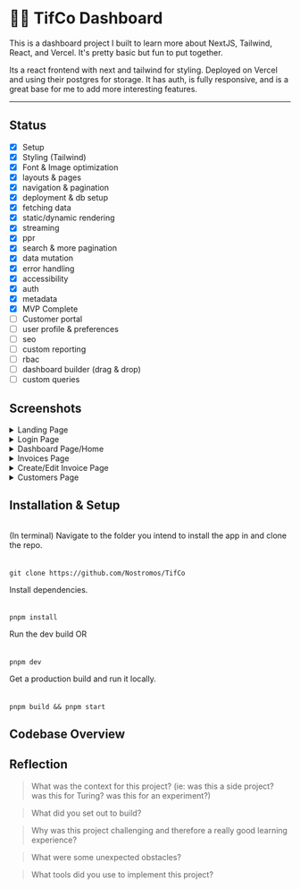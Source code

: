 # 🧞‍♀️ TifCo Dashboard

This is a dashboard project I built to learn more about NextJS, Tailwind, React, and Vercel. It's pretty basic but fun to put together.

Its a react frontend with next and tailwind for styling. Deployed on Vercel and using their postgres for storage. It has auth, is fully responsive, and is a great base for me to add more interesting features.

---

## Status

- [x] Setup
- [x] Styling (Tailwind)
- [x] Font & Image optimization
- [x] layouts & pages
- [x] navigation & pagination
- [x] deployment & db setup
- [x] fetching data
- [x] static/dynamic rendering
- [x] streaming
- [x] ppr
- [x] search & more pagination
- [x] data mutation
- [x] error handling
- [x] accessibility
- [x] auth
- [x] metadata
- [x] MVP Complete
- [ ] Customer portal
- [ ] user profile & preferences
- [ ] seo
- [ ] custom reporting
- [ ] rbac
- [ ] dashboard builder (drag & drop)
- [ ] custom queries

## Screenshots

<details>
<summary>Landing Page</summary>

![Screenshot of the landing page showing a header, text describing the dashboard, and a picture of Tif.](/readme/6.png)

</details>

<details>
<summary>Login Page</summary>

![Screenshot of the login page showing company header and login form.](/readme/1.png)

</details>

<details>
<summary>Dashboard Page/Home</summary>

![Screenshot of the dashboard page showing a top row of cards - collected payments, pending payments, total invoices, and total customers. Below that, there are two charts - Recent revenue and latest invoices.](/readme/5.png)

</details>

<details>
<summary>Invoices Page</summary>

![Screenshot of the invoices page showing information about all the invoices including customer, amount, status, date, and two buttons - edit & delete.](/readme/4.png)

</details>

<details>
<summary>Create/Edit Invoice Page</summary>

![Screenshot of the create/edit invoice page, allowing users to pick the customer, input amount, set status, and create or update/edit an invoice.](/readme/3.png)

</details>

<details>
<summary>Customers Page</summary>

![Screenshot of customers page, showing a list of customers, their email, total invoices, outstanding balance, and total amount paid.](/readme/2.png)

</details>


## Installation & Setup
###### 
(In terminal) Navigate to the folder you intend to install the app in and clone the repo.
######
    git clone https://github.com/Nostromos/TifCo

Install dependencies.
######
    pnpm install

Run the dev build OR
######
    pnpm dev

Get a production build and run it locally.
######
    pnpm build && pnpm start

## Codebase Overview


## Reflection

> What was the context for this project? (ie: was this a side project? was this for Turing? was this for an experiment?)


> What did you set out to build?


> Why was this project challenging and therefore a really good learning experience?


> What were some unexpected obstacles?


> What tools did you use to implement this project?



